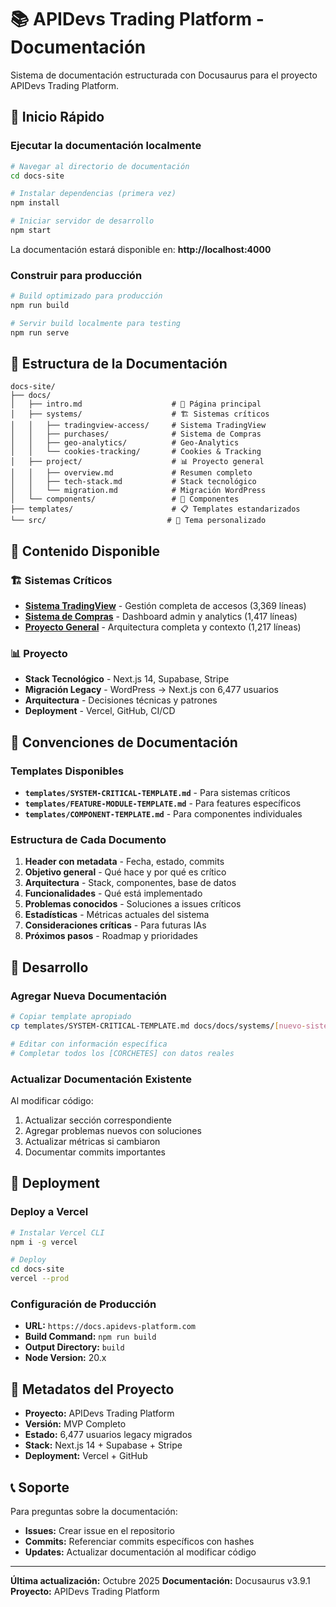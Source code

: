 # 📚 APIDevs Trading Platform - Documentación

Sistema de documentación estructurada con Docusaurus para el proyecto APIDevs Trading Platform.

## 🚀 Inicio Rápido

### Ejecutar la documentación localmente

```bash
# Navegar al directorio de documentación
cd docs-site

# Instalar dependencias (primera vez)
npm install

# Iniciar servidor de desarrollo
npm start
```

La documentación estará disponible en: **http://localhost:4000**

### Construir para producción

```bash
# Build optimizado para producción
npm run build

# Servir build localmente para testing
npm run serve
```

## 📁 Estructura de la Documentación

```
docs-site/
├── docs/
│   ├── intro.md                    # 👋 Página principal
│   ├── systems/                    # 🏗️ Sistemas críticos
│   │   ├── tradingview-access/     # Sistema TradingView
│   │   ├── purchases/              # Sistema de Compras
│   │   ├── geo-analytics/          # Geo-Analytics
│   │   └── cookies-tracking/       # Cookies & Tracking
│   ├── project/                    # 📊 Proyecto general
│   │   ├── overview.md             # Resumen completo
│   │   ├── tech-stack.md           # Stack tecnológico
│   │   └── migration.md            # Migración WordPress
│   └── components/                 # 🧩 Componentes
├── templates/                      # 📋 Templates estandarizados
└── src/                           # 🎨 Tema personalizado
```

## 🎯 Contenido Disponible

### 🏗️ **Sistemas Críticos**
- **[Sistema TradingView](docs/systems/tradingview-access/overview.md)** - Gestión completa de accesos (3,369 líneas)
- **[Sistema de Compras](docs/systems/purchases/overview.md)** - Dashboard admin y analytics (1,417 líneas)
- **[Proyecto General](docs/project/overview.md)** - Arquitectura completa y contexto (1,217 líneas)

### 📊 **Proyecto**
- **Stack Tecnológico** - Next.js 14, Supabase, Stripe
- **Migración Legacy** - WordPress → Next.js con 6,477 usuarios
- **Arquitectura** - Decisiones técnicas y patrones
- **Deployment** - Vercel, GitHub, CI/CD

## 📝 Convenciones de Documentación

### Templates Disponibles
- **`templates/SYSTEM-CRITICAL-TEMPLATE.md`** - Para sistemas críticos
- **`templates/FEATURE-MODULE-TEMPLATE.md`** - Para features específicos
- **`templates/COMPONENT-TEMPLATE.md`** - Para componentes individuales

### Estructura de Cada Documento
1. **Header con metadata** - Fecha, estado, commits
2. **Objetivo general** - Qué hace y por qué es crítico
3. **Arquitectura** - Stack, componentes, base de datos
4. **Funcionalidades** - Qué está implementado
5. **Problemas conocidos** - Soluciones a issues críticos
6. **Estadísticas** - Métricas actuales del sistema
7. **Consideraciones críticas** - Para futuras IAs
8. **Próximos pasos** - Roadmap y prioridades

## 🔧 Desarrollo

### Agregar Nueva Documentación

```bash
# Copiar template apropiado
cp templates/SYSTEM-CRITICAL-TEMPLATE.md docs/docs/systems/[nuevo-sistema]/overview.md

# Editar con información específica
# Completar todos los [CORCHETES] con datos reales
```

### Actualizar Documentación Existente

Al modificar código:
1. Actualizar sección correspondiente
2. Agregar problemas nuevos con soluciones
3. Actualizar métricas si cambiaron
4. Documentar commits importantes

## 🚀 Deployment

### Deploy a Vercel

```bash
# Instalar Vercel CLI
npm i -g vercel

# Deploy
cd docs-site
vercel --prod
```

### Configuración de Producción

- **URL:** `https://docs.apidevs-platform.com`
- **Build Command:** `npm run build`
- **Output Directory:** `build`
- **Node Version:** 20.x

## 🎯 Metadatos del Proyecto

- **Proyecto:** APIDevs Trading Platform
- **Versión:** MVP Completo
- **Estado:** 6,477 usuarios legacy migrados
- **Stack:** Next.js 14 + Supabase + Stripe
- **Deployment:** Vercel + GitHub

## 📞 Soporte

Para preguntas sobre la documentación:
- **Issues:** Crear issue en el repositorio
- **Commits:** Referenciar commits específicos con hashes
- **Updates:** Actualizar documentación al modificar código

---

**Última actualización:** Octubre 2025
**Documentación:** Docusaurus v3.9.1
**Proyecto:** APIDevs Trading Platform